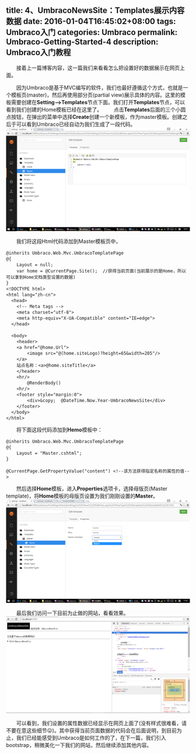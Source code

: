 title: 4、UmbracoNewsSite：Templates展示内容数据
date: 2016-01-04T16:45:02+08:00
tags: Umbraco入门
categories: Umbraco
permalink: Umbraco-Getting-Started-4
description: Umbraco入门教程
---
　　接着上一篇博客内容，这一篇我们来看看怎么把设置好的数据展示在网页上面。

　　因为Umbraco是基于MVC编写的软件，我们也最好遵循这个方式，也就是一个模板页(master)，然后再使用部分页(partial view)展示具体的内容。这里的模板需要创建在**Setting-->Templates**节点下面。我们打开**Templates**节点，可以看到我们创建的Home模板已经在这里了。<!--more-->
　　点击**Templates**后面的三个小圆点按钮，在弹出的菜单中选择**Create**创建一个新模板，作为master模板。创建之后于可以看到Umbraco已经自动为我们生成了一段代码。
![](/image/umbraco/backoffice13.png)

　　我们将这段Html代码添加到Master模板页中，
```
@inherits Umbraco.Web.Mvc.UmbracoTemplatePage
@{
    Layout = null;
    var home = @CurrentPage.Site();  //获得当前页面(当前展示的是Home，所以可以拿到Home文档类型设置的数据)
}
<!DOCTYPE html>
<html lang="zh-cn">
  <head>
    <!-- Meta tags -->
    <meta charset="utf-8">
    <meta http-equiv="X-UA-Compatible" content="IE=edge">
  </head>

  <body>
    <header>
    <a href="@home.Url">
        <image src="@(home.siteLogo)?height=65&width=205"/>
    </a>
	站点名称：<a>@home.siteTitle</a>
    </header>
	<hr/>
        @RenderBody()
	<hr/>
    <footer style="margin:0">
     	<div>&copy;  @DateTime.Now.Year-UmbracoNewsSite</div>
    </footer>
  </body>
</html>
```

　　将下面这段代码添加到**Hemo**模板中：
```
@inherits Umbraco.Web.Mvc.UmbracoTemplatePage
@{
    Layout = "Master.cshtml";
}

@CurrentPage.GetPropertyValue("content") <!--该方法获得指定名称的属性的值-->
```
　　然后选择**Home**模板，进入**Properties**选项卡，选择母版页(Master template)，将**Home**模板的母版页设置为我们刚刚设置的**Master**。
![](/image/umbraco/backoffice14.png)

　　最后我们访问一下目前为止做的网站，看看效果。
![](/image/umbraco/backoffice15.png)

　　可以看到，我们设置的属性数据已经显示在网页上面了(没有样式很难看，请不要在意这些细节😛)。其中获得当前页面数据的代码会在后面说明，到目前为止，我们已经能感受到Umbraco是如何工作的了，在下一篇，我们引入bootstrap，稍微美化一下我们的网站，然后继续添加其他内容。